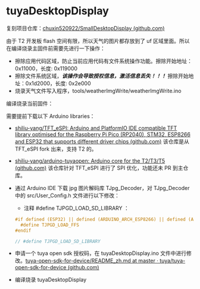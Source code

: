 # tuyaDesktopDisplay

复刻项目仓库：[chuxin520922/SmallDesktopDisplay (github.com)](https://github.com/chuxin520922/SmallDesktopDisplay/tree/main)

由于 T2 开发板 flash 空间有限，所以天气的图片都存放到了 uf 区域里面。所以在编译烧录主固件前需要先进行一下操作：

+ 擦除应用代码区域，防止当前应用代码有文件系统操作功能。擦除开始地址：0x11000，长度: 0x119000
+ 擦除文件系统区域，***该操作会导致授权信息，激活信息丢失！！！*** 擦除开始地址：0x1d2000，长度: 0x2e000
+ 烧录天气文件写入程序，tools/weatherImgWrite/weatherImgWrite.ino

编译烧录当前固件：

需要提前下载以下 Arduino libraries：

+ [shiliu-yang/TFT_eSPI: Arduino and PlatformIO IDE compatible TFT library optimised for the Raspberry Pi Pico (RP2040), STM32, ESP8266 and ESP32 that supports different driver chips (github.com)](https://github.com/shiliu-yang/TFT_eSPI) 该仓库是从 TFT_eSPI fork 出来，支持 T2 的。
+ [shiliu-yang/arduino-tuyaopen: Arduino core for the T2/T3/T5 (github.com)](https://github.com/shiliu-yang/arduino-tuyaopen) 该仓库针对 TFT_eSPI 进行了 SPI 优化，功能还未 PR 到主仓库。
+ 通过 Arduino IDE 下载 jpg 图片解码库 TJpg_Decoder，对 TJpg_Decoder 中的 src/User_Config.h 文件进行以下修改：

  +  注释 #define TJPGD_LOAD_SD_LIBRARY ：

  ```c
  #if defined (ESP32) || defined (ARDUINO_ARCH_ESP8266) || defined (ARDUINO_ARCH_RP2040)
    #define TJPGD_LOAD_FFS
  #endif
  
  // #define TJPGD_LOAD_SD_LIBRARY
  ```
+ 申请一个 tuya open sdk 授权码，在 tuyaDesktopDisplay.ino 文件中进行修改。[tuya-open-sdk-for-device/README_zh.md at master · tuya/tuya-open-sdk-for-device (github.com)](https://github.com/tuya/tuya-open-sdk-for-device/blob/master/README_zh.md#涂鸦云应用) 
+ 编译烧录 tuyaDesktopDisplay
